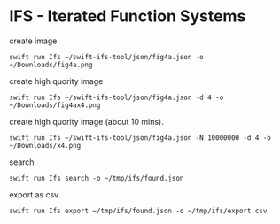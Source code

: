 # IFS - Iterated Function Systems

create image
```
swift run Ifs ~/swift-ifs-tool/json/fig4a.json -o ~/Downloads/fig4a.png
```

create high quority image
```
swift run Ifs ~/swift-ifs-tool/json/fig4a.json -d 4 -o ~/Downloads/fig4ax4.png
```

create high quority image (about 10 mins).
```
swift run Ifs ~/swift-ifs-tool/json/fig4a.json -N 10000000 -d 4 -o ~/Downloads/x4.png
```

search
```
swift run Ifs search -o ~/tmp/ifs/found.json
```

export as csv
```
swift run Ifs export ~/tmp/ifs/found.json -o ~/tmp/ifs/export.csv
```
